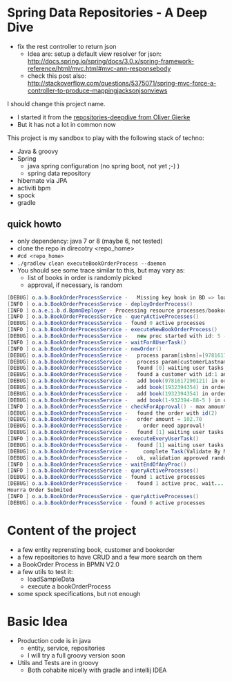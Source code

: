 # Spring Data Repositories - A Deep Dive

*   fix the rest controller to return json
    *   Idea are: setup a default view resolver for json: http://docs.spring.io/spring/docs/3.0.x/spring-framework-reference/html/mvc.html#mvc-ann-responsebody
    *   check this post also: http://stackoverflow.com/questions/5375071/spring-mvc-force-a-controller-to-produce-mappingjacksonjsonviews


I should change this project name.

*   I started it from  the [repositories-deepdive from Oliver Gierke](https://github.com/olivergierke/repositories-deepdive)
*   But it has not a lot in common now

This project is my sandbox to play with the following stack of techno:

*   Java & groovy
*   Spring
    *   java spring configuration (no spring boot, not yet ;-) )
    *   spring data repository
*   hibernate via JPA
*   activiti bpm
*   spock
*   gradle

## quick howto

*   only dependency: java 7 or 8 (maybe 6, not tested)
*   clone the repo in direcotry <repo_home>
*   `#cd <repo_home>`
*   `./gradlew clean executeBookOrderProcess --daemon`
*   You should see some trace similar to this, but may vary as:
    *   list of books in order is randomly picked
    *   approval, if necessary, is random

```JAVA
[DEBUG] o.a.b.BookOrderProcessService -   Missing key book in BD => load sample data
[INFO ] o.a.b.BookOrderProcessService - deployOrderProcess()
[INFO ] o.a.e.i.b.d.BpmnDeployer - Processing resource processes/bookorder.bpmn
[INFO ] o.a.b.BookOrderProcessService - queryActiveProcesses()
[DEBUG] o.a.b.BookOrderProcessService - found 0 active processes
[INFO ] o.a.b.BookOrderProcessService - executeNewBookOrderProcess()
[DEBUG] o.a.b.BookOrderProcessService -   new proc started with id: 5 - from proc def:bookorder:1:4
[INFO ] o.a.b.BookOrderProcessService - waitForAUserTask()
[INFO ] o.a.b.BookOrderProcessService - newOrder()
[DEBUG] o.a.b.BookOrderProcessService -   process param[isbns]=[9781617290121, 1932394354, 1932394354, 1-932394-88-5 ]
[DEBUG] o.a.b.BookOrderProcessService -   process param[customerLastname]=GANDRIAU
[DEBUG] o.a.b.BookOrderProcessService -   found [0] waiting user tasks.
[DEBUG] o.a.b.BookOrderProcessService -   found a customer with id:1 and matching lastname:GANDRIAU. Use it
[DEBUG] o.a.b.BookOrderProcessService -   add book(9781617290121) in order
[DEBUG] o.a.b.BookOrderProcessService -   add book(1932394354) in order
[DEBUG] o.a.b.BookOrderProcessService -   add book(1932394354) in order
[DEBUG] o.a.b.BookOrderProcessService -   add book(1-932394-88-5 ) in order
[INFO ] o.a.b.BookOrderProcessService - checkForApproval() - max amount for auto approval = 75
[DEBUG] o.a.b.BookOrderProcessService -   found the order with id(2)
[DEBUG] o.a.b.BookOrderProcessService -   order amount = 102.70
[DEBUG] o.a.b.BookOrderProcessService -     order need approval!
[DEBUG] o.a.b.BookOrderProcessService -   found [1] waiting user tasks.
[INFO ] o.a.b.BookOrderProcessService - executeEveryUserTask()
[DEBUG] o.a.b.BookOrderProcessService -   found [1] waiting user tasks. Complete them all:
[DEBUG] o.a.b.BookOrderProcessService -     complete Task(Validate By Manager ) with id(20 )
[DEBUG] o.a.b.BookOrderProcessService -   ok, validation approved randomly
[INFO ] o.a.b.BookOrderProcessService - waitEndOfAnyProc()
[INFO ] o.a.b.BookOrderProcessService - queryActiveProcesses()
[DEBUG] o.a.b.BookOrderProcessService - found 1 active processes
[DEBUG] o.a.b.BookOrderProcessService -   found 1 active proc, wait...
Hourra Order Submited
[INFO ] o.a.b.BookOrderProcessService - queryActiveProcesses()
[DEBUG] o.a.b.BookOrderProcessService - found 0 active processes
```

# Content of the project

*   a few entity reprensting book, customer and bookorder
*   a few repositories to have CRUD and a few more search on them
*   a BookOrder Process in BPMN V2.0
*   a few utils to test it:
    *   loadSampleData
    *   execute a bookOrderProcess
*   some spock specifications, but not enough

# Basic Idea

*   Production code is in java
    *   entity, service, repositories
    *   I will try a full groovy version soon
*   Utils and Tests are in groovy
    *   Both cohabite nicelly with gradle and intellij IDEA



